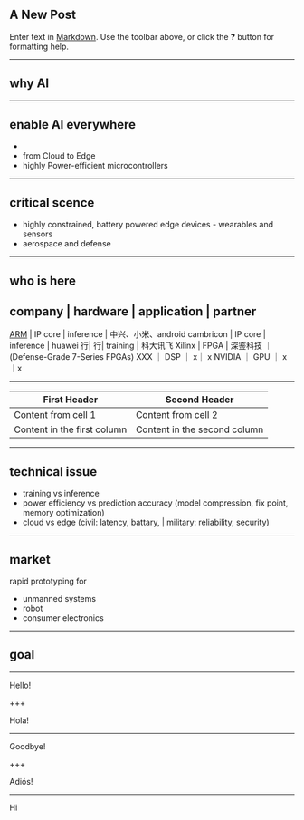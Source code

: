 ## A New Post

Enter text in [Markdown](http://daringfireball.net/projects/markdown/). Use the toolbar above, or click the **?** button for formatting help.

---
## why AI

---

## enable AI everywhere
-
- from Cloud to Edge
- highly Power-efficient microcontrollers

---

## critical scence
- highly constrained, battery powered edge devices - wearables and sensors
- aerospace and defense

---

## who is here

company | hardware | application | partner
---------
[ARM](https://www.arm.com/markets/artificial-intelligence) | IP core |  inference | 中兴、小米、android 
cambricon | IP core | inference | huawei
行| 行| training | 科大讯飞
Xilinx | FPGA | 深鉴科技 ｜(Defense-Grade 7-Series FPGAs)
XXX ｜ DSP ｜ x｜ x
NVIDIA ｜ GPU ｜ x ｜x
 
---

First Header | Second Header
------------ | -------------
Content from cell 1 | Content from cell 2
Content in the first column | Content in the second column

---

## technical issue

- training vs inference
- power efficiency vs prediction accuracy (model compression, fix point, memory optimization)
- cloud vs edge (civil: latency, battary, | military: reliability, security)

---

## market

rapid prototyping for 
- unmanned systems
- robot
- consumer electronics

---

## goal

---
Hello!

+++

Hola!

---

Goodbye!

+++

Adiós!

---

Hi
